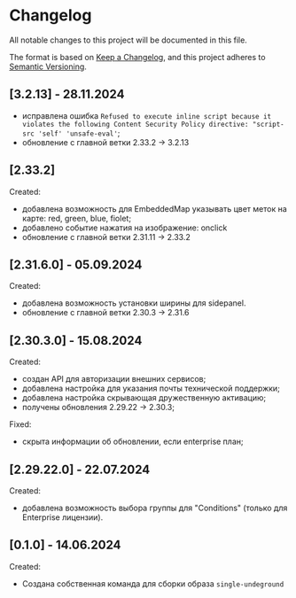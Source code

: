# Changelog

All notable changes to this project will be documented in this file.

The format is based on [Keep a Changelog](https://keepachangelog.com/en/1.0.0/),
and this project adheres to [Semantic Versioning](https://semver.org/spec/v2.0.0.html).

## [3.2.13] - 28.11.2024

- исправлена ошибка `Refused to execute inline script because it violates the following Content Security Policy directive: "script-src 'self' 'unsafe-eval'`;
- обновление с главной ветки 2.33.2 -> 3.2.13

## [2.33.2]

Created:

- добавлена возможность для EmbeddedMap указывать цвет меток на карте: red, green, blue, fiolet;
- добавлено событие нажатия на изображение: onclick
- обновление с главной ветки 2.31.11 -> 2.33.2

## [2.31.6.0] - 05.09.2024

Created:

- добавлена возможность установки ширины для sidepanel.
- обновление с главной ветки 2.30.3 -> 2.31.6

## [2.30.3.0] - 15.08.2024

Created:

- создан API для авторизации внешних сервисов;
- добавлена настройка для указания почты технической поддержки;
- добавлена настройка скрывающая дружественную активацию;
- получены обновления 2.29.22 -> 2.30.3;

Fixed:

- скрыта информации об обновлении, если enterprise план;

## [2.29.22.0] - 22.07.2024

Created:

- добавлена возможность выбора группы для "Conditions" (только для Enterprise лицензии).

## [0.1.0] - 14.06.2024

Created:

- Создана собственная команда для сборки образа `single-undeground`
